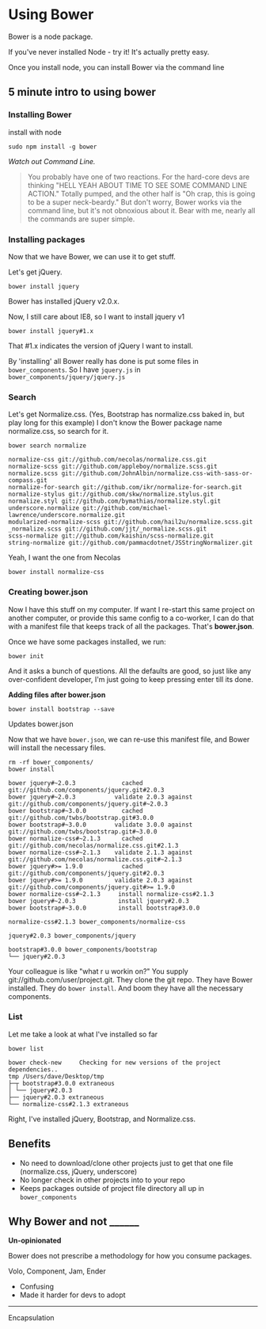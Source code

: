 # Using Bower

Bower is a node package.

If you've never installed Node - try it! It's actually pretty easy.

Once you install node, you can install Bower via the command line

## 5 minute intro to using bower

### Installing Bower

install with node

    sudo npm install -g bower

_Watch out Command Line._

> You probably have one of two reactions. For the hard-core devs are thinking "HELL YEAH ABOUT TIME TO SEE SOME COMMAND LINE ACTION." Totally pumped, and the other half is "Oh crap, this is going to be a super neck-beardy." But don't worry, Bower works via the command line, but it's not obnoxious about it. Bear with me, nearly all the commands are super simple.

### Installing packages

Now that we have Bower, we can use it to get stuff.

Let's get jQuery.

    bower install jquery

Bower has installed jQuery v2.0.x.

Now, I still care about IE8, so I want to install jquery v1

    bower install jquery#1.x

That #1.x indicates the version of jQuery I want to install.

By 'installing' all Bower really has done is put some files in `bower_components`. So I have `jquery.js` in `bower_components/jquery/jquery.js`

### Search

Let's get Normalize.css. (Yes, Bootstrap has normalize.css baked in, but play long for this example) I don't know the Bower package name normalize.css, so search for it.

    bower search normalize
    
    normalize-css git://github.com/necolas/normalize.css.git
    normalize-scss git://github.com/appleboy/normalize.scss.git
    normalize.scss git://github.com/JohnAlbin/normalize.css-with-sass-or-compass.git
    normalize-for-search git://github.com/ikr/normalize-for-search.git
    normalize-stylus git://github.com/skw/normalize.stylus.git
    normalize.styl git://github.com/bymathias/normalize.styl.git
    underscore.normalize git://github.com/michael-lawrence/underscore.normalize.git
    modularized-normalize-scss git://github.com/hail2u/normalize.scss.git
    _normalize.scss git://github.com/jjt/_normalize.scss.git
    scss-normalize git://github.com/kaishin/scss-normalize.git
    string-normalize git://github.com/pammacdotnet/JSStringNormalizer.git


Yeah, I want the one from Necolas

    bower install normalize-css

### Creating bower.json

Now I have this stuff on my computer. If want I re-start this same project on another computer, or provide this same config to a co-worker, I can do that with a manifest file that keeps track of all the packages. That's **bower.json**.

Once we have some packages installed, we run:

    bower init

And it asks a bunch of questions. All the defaults are good, so just like any over-confident developer, I'm just going to keep pressing enter till its done.

**Adding files after bower.json**

    bower install bootstrap --save

Updates bower.json

Now that we have `bower.json`, we can re-use this manifest file, and Bower will install the necessary files.

    rm -rf bower_components/
    bower install

    bower jquery#~2.0.3             cached git://github.com/components/jquery.git#2.0.3
    bower jquery#~2.0.3           validate 2.0.3 against git://github.com/components/jquery.git#~2.0.3
    bower bootstrap#~3.0.0          cached git://github.com/twbs/bootstrap.git#3.0.0
    bower bootstrap#~3.0.0        validate 3.0.0 against git://github.com/twbs/bootstrap.git#~3.0.0
    bower normalize-css#~2.1.3      cached git://github.com/necolas/normalize.css.git#2.1.3
    bower normalize-css#~2.1.3    validate 2.1.3 against git://github.com/necolas/normalize.css.git#~2.1.3
    bower jquery#>= 1.9.0           cached git://github.com/components/jquery.git#2.0.3
    bower jquery#>= 1.9.0         validate 2.0.3 against git://github.com/components/jquery.git#>= 1.9.0
    bower normalize-css#~2.1.3     install normalize-css#2.1.3
    bower jquery#~2.0.3            install jquery#2.0.3
    bower bootstrap#~3.0.0         install bootstrap#3.0.0

    normalize-css#2.1.3 bower_components/normalize-css

    jquery#2.0.3 bower_components/jquery

    bootstrap#3.0.0 bower_components/bootstrap
    └── jquery#2.0.3

Your colleague is like "what r u workin on?" You supply git://github.com/user/project.git. They clone the git repo. They have Bower installed. They do `bower install`. And boom they have all the necessary components.

### List

Let me take a look at what I've installed so far

    bower list
    
    bower check-new     Checking for new versions of the project dependencies..
    tmp /Users/dave/Desktop/tmp
    ├─┬ bootstrap#3.0.0 extraneous
    │ └── jquery#2.0.3
    ├── jquery#2.0.3 extraneous
    └── normalize-css#2.1.3 extraneous

Right, I've installed jQuery, Bootstrap, and Normalize.css. 



## Benefits

+ No need to download/clone other projects just to get that one file (normalize.css, jQuery, underscore)
+ No longer check in other projects into to your repo
+ Keeps packages outside of project file directory all up in `bower_components`

## Why Bower and not ______

**Un-opinionated**

Bower does not prescribe a methodology for how you consume packages. 

Volo, Component, Jam, Ender

+ Confusing
+ Made it harder for devs to adopt

---


Encapsulation
